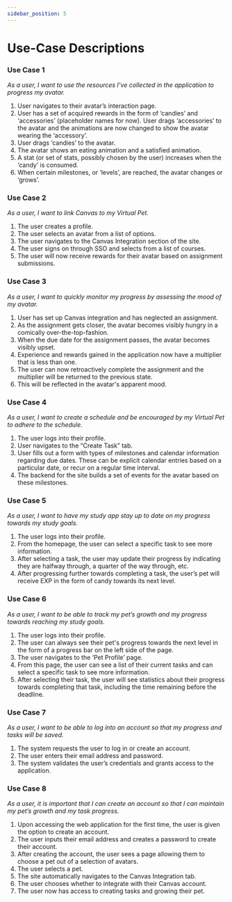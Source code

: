 ```yaml
---
sidebar_position: 5
---
```


# Use-Case Descriptions

### Use Case 1

<i> As a user, I want to use the resources I've collected in the application to progress my avatar. </i>

1. User navigates to their avatar’s interaction page.
2. User has a set of acquired rewards in the form of ‘candies’ and ‘accessories’ (placeholder names for now).
User drags ‘accessories’ to the avatar and the animations are now changed to show the avatar wearing the ‘accessory’.
2. User drags ‘candies’ to the avatar.
3. The avatar shows an eating animation and a satisfied animation.
4. A stat (or set of stats, possibly chosen by the user) increases when the ‘candy’ is consumed.
5. When certain milestones, or ‘levels’, are reached, the avatar changes or ‘grows’.

### Use Case 2

<i> As a user, I want to link Canvas to my Virtual Pet.</i> 

1. The user creates a profile.
2. The user selects an avatar from a list of options.
3. The user navigates to the Canvas Integration section of the site.
4. The user signs on through SSO and selects from a list of courses.
5. The user will now receive rewards for their avatar based on assignment submissions.

### Use Case 3

<i>As a user, I want to quickly monitor my progress by assessing the mood of my avatar.</i>

1. User has set up Canvas integration and has neglected an assignment.
2. As the assignment gets closer, the avatar becomes visibly hungry in a comically over-the-top-fashion.
3. When the due date for the assignment passes, the avatar becomes visibly upset.
4. Experience and rewards gained in the application now have a multiplier that is less than one.
5. The user can now retroactively complete the assignment and the multiplier will be returned to the previous state.
6. This will be reflected in the avatar's apparent mood. 

### Use Case 4

<i> As a user, I want to create a schedule and be encouraged by my Virtual Pet to adhere to the schedule.</i>

1. The user logs into their profile.
2. User navigates to the “Create Task” tab.
3. User fills out a form with types of milestones and calendar information regarding due dates. These can be explicit calendar entries based on a particular date, or recur on a regular time interval.
4. The backend for the site builds a set of events for the avatar based on these milestones.

### Use Case 5

<i>As a user, I want to have my study app stay up to date on my progress towards my study goals.</i>

1. The user logs into their profile.
2. From the homepage, the user can select a specific task to see more information.
3. After selecting a task, the user may update their progress by indicating they are halfway through, a quarter of the way through, etc.
4. After progressing further towards completing a task, the user’s pet will receive EXP in the form of candy towards its next level.

### Use Case 6

<i> As a user, I want to be able to track my pet’s growth and my progress towards reaching my study goals.</i>

1. The user logs into their profile.
2. The user can always see their pet's progress towards the next level in the form of a progress bar on the left side of the page.
3. The user navigates to the ‘Pet Profile’ page.
4. From this page, the user can see a list of their current tasks and can select a specific task to see more information.
6. After selecting their task, the user will see statistics about their progress towards completing that task, including the time remaining before the deadline.

### Use Case 7

<i> As a user, I want to be able to log into an account so that my progress and tasks will be saved.</i>

1. The system requests the user to log in or create an account.
2. The user enters their email address and password.
3. The system validates the user’s credentials and grants access to the application.

### Use Case 8

<i> As a user, it is important that I can create an account so that I can maintain my pet’s growth and my task progress.</i>

1.  Upon accessing the web application for the first time, the user is given the option to create 
     an account.
2.  The user inputs their email address and creates a password to create their account.
3. After creating the account, the user sees a page allowing them to choose a pet out of a 
     selection of avatars.
4. The user selects a pet.
5. The site automatically navigates to the Canvas Integration tab.
6. The user chooses whether to integrate with their Canvas account.
7. The user now has access to creating tasks and growing their pet.

